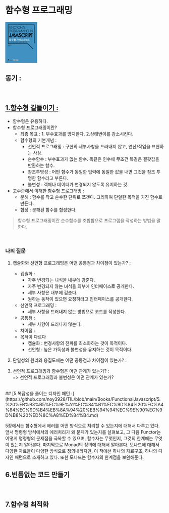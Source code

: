 # 함수형 프로그래밍

<img src="./img/functionaljavascript.png" width="20%" />

## 동기 :

<br>

## [1.함수형 길들이기 :](https://github.com/noy3928/TIL/blob/main/Books/FunctionalJavascript/1.%ED%95%A8%EC%88%98%ED%98%95%EA%B8%B8%EB%93%A4%EC%9D%B4%EA%B8%B0.md)

- 함수형은 유용하다.
- 함수형 프로그래밍이란?
  - 최종 목표 : 1. 부수효과를 방지한다. 2.상태변이를 감소시킨다.
  - 함수형의 기본개념 :
    - 선언적 프로그래밍 : 구현의 세부사항을 드러내지 않고, 연산/작업을 표현하는 사상.
    - 순수함수 : 부수효과가 없는 함수. 똑같은 인수에 무조건 똑같은 결괏값을 반환하는 함수.
    - 참조투명성 : 어떤 함수가 동일한 입력에 동일한 값을 내면 그것을 참조 투명한 함수라고 부른다.
    - 불변성 : 객체나 데이터가 변경되지 않도록 유지하는 것.
- 고수준에서 이해한 함수형 프로그래밍 :
  - 분해 : 함수를 작고 순수한 단위로 쪼갠다. 그리하여 단일한 목적을 가진 함수로 만든다.
  - 합성 : 분해된 함수를 합성한다.

> 함수형 프로그래밍이란 순수함수를 조합함으로 프로그램을 작성하는 방법을 말한다.

<br>

### 나의 질문

1. 캡슐화와 선언형 프로그래밍은 어떤 공통점과 차이점이 있는가? :

   - 캡슐화 :
     - 자주 변경되는 녀석을 내부에 감춘다.
     - 자주 변경되지 않는 녀석을 외부에 인터페이스로 공개한다.
     - 세부 사항은 내부에 감춘다.
     - 원하는 동작이 있으면 요청하라고 인터페이스를 공개한다.
   - 선언적 프로그래밍 :
     - 세부 사항을 드러내지 않는 방법으로 코드를 작성한다.
   - 공통점 :
     - 세부 사항이 드러나지 않는다.
   - 차이점 :
   - 목적이 다르다
     - 캡슐화 : 변경사항의 전파를 최소화하는 것이 목적이다.
     - 선언형 : 높은 가독성과 불변성을 유지하는 것이 목적이다.

2. 단일성의 원리와 응집도에는 어떤 공통점과 차이점이 있는가? :

3. 선언적 프로그래밍과 함수형은 어떤 관계가 있는가? :  
   => 선언적 프로그래밍과 불변성은 어떤 관계가 있는가?

<br>
## [5.복잡성을 줄이는 디자인 패턴 :](https://github.com/noy3928/TIL/blob/main/Books/FunctionalJavascript/5.%20%EB%B3%B5%EC%9E%A1%EC%84%B1%EC%9D%84%20%EC%A4%84%EC%9D%B4%EB%8A%94%20%EB%94%94%EC%9E%90%EC%9D%B8%20%ED%8C%A8%ED%84%B4.md)

5장에서는 함수형에서 에러를 어떤 방식으로 처리할 수 있는지에 대해서 다루고 있다. 앞서 명령형 방식에서의 에러처리가 왜 문제가 있는지를 살펴보고, 그 다음 Functor는 어떻게 명령형의 문제점을 극복할 수 있으며, 함수자는 무엇인지, 그것의 한계에는 무엇이 있는지 알아본다. 마지막으로 Monad의 정의에 대해서 알아본다. 모나드에 대해서 다양한 자료들이 다양한 방식으로 정의내리지만, 이 책에선 하나의 자료구조, 하나의 디자인 패턴으로 소개하고 있다. 또한 모나드는 함수자의 한계점을 보완해준다. 


## 6.빈틈없는 코드 만들기 

<br>

## 7.함수형 최적화 